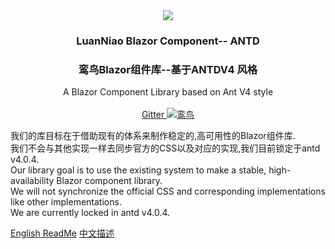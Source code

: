 
<div align="center" >
  <img src="https://resource.luanniao.club/commonres/icon.png">
  <h3>LuanNiao Blazor Component-- ANTD</h3>
  <h3>鸾鸟Blazor组件库--基于ANTDV4 风格</h3>
  <span>A Blazor Component Library based on Ant V4 style</span> 
  <br/>
  <br/>
   <a href="https://gitter.im/luanniao-Blazor-Component-Antd/community?utm_source=badge&utm_medium=badge&utm_campaign=pr-badge">
    Gitter
  </a>
 <a target="_blank" href="//shang.qq.com/wpa/qunwpa?idkey=37aa7e890f0ead2e3cb5955691d64f12ef7f318748bd342ed574ec1e15a22c47"><img border="0" src="https://pub.idqqimg.com/wpa/images/group.png" alt="鸾鸟" title="鸾鸟"></a>
</div>

我们的库目标在于借助现有的体系来制作稳定的,高可用性的Blazor组件库.<br/>
我们不会与其他实现一样去同步官方的CSS以及对应的实现,我们目前锁定于antd v4.0.4.
<br/>
Our library goal is to use the existing system to make a stable, high-availability Blazor component library.<br/>
We will not synchronize the official CSS and corresponding implementations like other implementations.<br/>
We are currently locked in antd v4.0.4.
<Br/>

 [English ReadMe](/README-EN.md) [中文描述](/README-CN.md)
